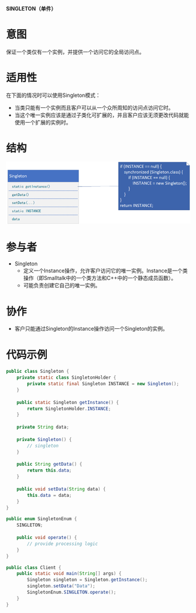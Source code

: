**SINGLETON（单件）**

# 意图

保证一个类仅有一个实例，并提供一个访问它的全局访问点。

# 适用性

在下面的情况时可以使用Singleton模式：

* 当类只能有一个实例而且客户可以从一个众所周知的访问点访问它时。
* 当这个唯一实例应该是通过子类化可扩展的，并且客户应该无须更改代码就能使用一个扩展的实例时。

# 结构

![class diagram](./assets/class.png)

# 参与者

* Singleton
    * 定义一个Instance操作，允许客户访问它的唯一实例。Instance是一个类操作（即Smalltalk中的一个类方法和C++中的一个静态成员函数）。
    * 可能负责创建它自己的唯一实例。

# 协作

* 客户只能通过Singleton的Instance操作访问一个Singleton的实例。

# 代码示例

```java
public class Singleton {
    private static class SingletonHolder {
        private static final Singleton INSTANCE = new Singleton();
    }

    public static Singleton getInstance() {
        return SingletonHolder.INSTANCE;
    }

    private String data;

    private Singleton() {
        // singleton
    }

    public String getData() {
        return this.data;
    }

    public void setData(String data) {
        this.data = data;
    }
}
```

```java
public enum SingletonEnum {
    SINGLETON;

    public void operate() {
        // provide processing logic
    }
}
```

```java
public class Client {
    public static void main(String[] args) {
        Singleton singleton = Singleton.getInstance();
        singleton.setData("Data");
        SingletonEnum.SINGLETON.operate();
    }
}
```
